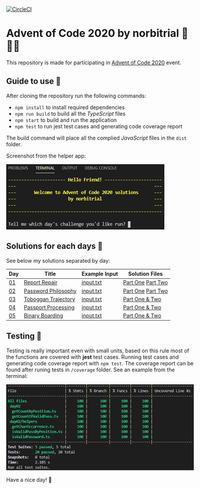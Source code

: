 [![CircleCI](https://circleci.com/gh/norbitrial/advent-of-code-2020.svg?style=shield&circle-token=d18854d2a0647b65366601a14dd753679e8f84d8)](https://app.circleci.com/pipelines/github/norbitrial/advent-of-code-2020?branch=main)

# Advent of Code 2020 by norbitrial 🎄👨‍💻

This repository is made for participating in [Advent of Code 2020](https://adventofcode.com/2020/about) event.

## Guide to use 📙

After cloning the repository run the following commands:

- `npm install` to install required dependencies
- `npm run build` to build all the _TypeScript_ files
- `npm start` to build and run the application
- `npm test` to run jest test cases and generating code coverage report

The build command will place all the complied _JavaScript_ files in the `dist` folder.

Screenshot from the helper app:

![App-Screenshot](/assets/example_screenshot_01.png)

## Solutions for each days 🔮

See below my solutions separated by day:

| Day                                       | Title                                             | Example Input                     | Solution Files                                                                             |
| ----------------------------------------- | ------------------------------------------------- | --------------------------------- | ------------------------------------------------------------------------------------------ |
| [01](https://adventofcode.com/2020/day/1) | [Report Repair](/src/day01/description.txt)       | [input.txt](/src/day01/input.txt) | [Part One](/src/day01/findTwoSum.ts) [Part Two](/src/day01/findThereSum.ts)                |
| [02](https://adventofcode.com/2020/day/2) | [Password Philosophy](/src/day02/description.txt) | [input.txt](/src/day02/input.txt) | [Part One](/src/day02/getCountOfValidPass.ts) [Part Two](/src/day02/getCountByPosition.ts) |
| [03](https://adventofcode.com/2020/day/3) | [Toboggan Trajectory](/src/day03/description.txt) | [input.txt](/src/day03/input.txt) | [Part One & Two](/src/day03/getCountOfTrees.ts)                                            |
| [04](https://adventofcode.com/2020/day/4) | [Passport Processing](/src/day04/description.txt) | [input.txt](/src/day04/input.txt) | [Part One & Two](/src/day04/getCountOfValidPass.ts)                                        |
| [05](https://adventofcode.com/2020/day/5) | [Binary Boarding](/src/day05/description.txt)     | [input.txt](/src/day05/input.txt) | [Part One & Two](/src/day05/index.ts)                                                      |

## Testing 🧪

Testing is really important even with small units, based on this rule most of the functions are covered with **jest** test cases. Running test cases and generating code coverage report with `npm test`. The coverage report can be found after runing tests in `/coverage` folder. See an example from the terminal:

![Jest-Screenshot](/assets/example_screenshot_02.png)

Have a nice day! 👋
